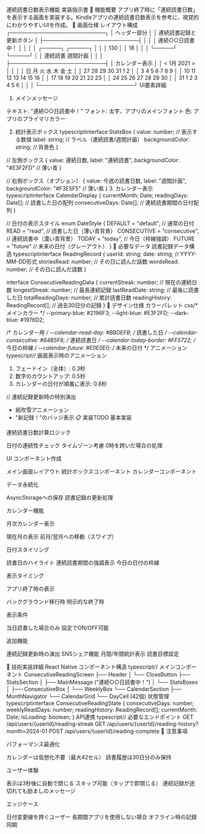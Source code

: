 連続読書日数表示機能 実装指示書
🎯 機能概要
アプリ終了時に「連続読書日数」を表示する画面を実装する。Kindleアプリの連続読書日数表示を参考に、視覚的にわかりやすいUIを作成。
📱 画面仕様
レイアウト構成
┌─────────────────────────┐
│      ヘッダー部分         │
│  連続読書記録と更新ボタン   │
├─────────────────────────┤
│                         │
│    連続○○日読書中！      │
│                         │
│   ┌─────┐  ┌─────┐    │
│   │ 130 │  │  18 │    │
│   └─────┘  └─────┘    │
│   連続読書    週間計画     │
│                         │
├─────────────────────────┤
│      カレンダー表示       │
│   < 1月 2021 >          │
│                         │
│ 日 月 火 水 木 金 土      │
│ 27 28 29 30 31  1  2    │
│  3  4  5  6  7  8  9    │
│ 10 11 12 13 14 15 16    │
│ 17 18 19 20 21 22 23    │
│ 24 25 26 27 28 29 30    │
│ 31  1  2  3  4  5  6    │
│                         │
└─────────────────────────┘
UI要素詳細
1. メインメッセージ

テキスト: "連続○○日読書中！"
フォント: 太字、アプリのメインフォント
色: アプリのプライマリカラー

2. 統計表示ボックス
typescriptinterface StatsBox {
  value: number;        // 表示する数値
  label: string;        // ラベル（連続読書/週間計画）
  backgroundColor: string; // 背景色
}

// 左側ボックス
{
  value: 連続日数,
  label: "連続読書",
  backgroundColor: "#E3F2FD" // 薄い青
}

// 右側ボックス（オプション）
{
  value: 今週の読書日数,
  label: "週間計画",
  backgroundColor: "#F3E5F5" // 薄い紫
}
3. カレンダー表示
typescriptinterface CalendarDisplay {
  currentMonth: Date;
  readingDays: Date[];    // 読書した日の配列
  consecutiveDays: Date[]; // 連続読書期間の日付配列
}

// 日付の表示スタイル
enum DateStyle {
  DEFAULT = "default",           // 通常の日付
  READ = "read",                // 読書した日（薄い青背景）
  CONSECUTIVE = "consecutive",   // 連続読書中（濃い青背景）
  TODAY = "today",              // 今日（枠線強調）
  FUTURE = "future"             // 未来の日付（グレーアウト）
}
💾 必要なデータ
読書記録データ構造
typescriptinterface ReadingRecord {
  userId: string;
  date: string;           // YYYY-MM-DD形式
  storiesRead: number;    // その日に読んだ話数
  wordsRead: number;      // その日に読んだ語数
}

interface ConsecutiveReadingData {
  currentStreak: number;        // 現在の連続日数
  longestStreak: number;        // 最長連続記録
  lastReadDate: string;         // 最後に読書した日
  totalReadingDays: number;     // 累計読書日数
  readingHistory: ReadingRecord[]; // 過去30日分の記録
}
🎨 デザイン仕様
カラーパレット
css/* メインカラー */
--primary-blue: #2196F3;
--light-blue: #E3F2FD;
--dark-blue: #1976D2;

/* カレンダー用 */
--calendar-read-day: #BBDEFB;      /* 読書した日 */
--calendar-consecutive: #64B5F6;    /* 連続読書日 */
--calendar-today-border: #FF5722;   /* 今日の枠線 */
--calendar-future: #E0E0E0;         /* 未来の日付 */
アニメーション
typescript// 画面表示時のアニメーション
1. フェードイン（全体）: 0.3秒
2. 数字のカウントアップ: 0.5秒
3. カレンダーの日付が順番に表示: 0.8秒

// 連続記録更新時の特別演出
- 紙吹雪アニメーション
- "新記録！"のバッジ表示
📋 実装TODO
基本実装

 連続読書日数計算ロジック

 日付の連続性チェック
 タイムゾーン考慮
 0時を跨いだ場合の処理


 UI コンポーネント作成

 メイン画面レイアウト
 統計ボックスコンポーネント
 カレンダーコンポーネント


 データ永続化

 AsyncStorageへの保存
 読書記録の更新処理



カレンダー機能

 月次カレンダー表示

 現在月の表示
 前月/翌月への移動（スワイプ）


 日付スタイリング

 読書日のハイライト
 連続読書期間の強調表示
 今日の日付の枠線



表示タイミング

 アプリ終了時の表示

 バックグラウンド移行時
 明示的な終了時


 表示条件

 当日読書した場合のみ
 設定でON/OFF可能



追加機能

 連続記録更新時の演出
 SNSシェア機能
 月間/年間統計表示
 読書目標設定

🔧 技術実装詳細
React Native コンポーネント構造
typescript// メインコンポーネント
ConsecutiveReadingScreen
├── Header
│   └── CloseButton
├── StatsSection
│   ├── MainMessage ("連続○○日読書中！")
│   └── StatsBoxes
│       ├── ConsecutiveBox
│       └── WeeklyBox
└── CalendarSection
    ├── MonthNavigator
    └── CalendarGrid
        └── DayCell (42個)
状態管理
typescriptinterface ConsecutiveReadingState {
  consecutiveDays: number;
  weeklyReadDays: number;
  readingHistory: ReadingRecord[];
  currentMonth: Date;
  isLoading: boolean;
}
API連携
typescript// 必要なエンドポイント
GET /api/users/{userId}/reading-streak
GET /api/users/{userId}/reading-history?month=2024-01
POST /api/users/{userId}/reading-complete
📝 注意事項

パフォーマンス最適化

カレンダーは仮想化不要（最大42セル）
読書履歴は30日分のみ保持


ユーザー体験

表示は3秒後に自動で閉じる
スキップ可能（タップで即閉じる）
連続記録が途切れても励ましのメッセージ


エッジケース

日付変更線を跨ぐユーザー
長期間アプリを使用しない場合
オフライン時の記録同期